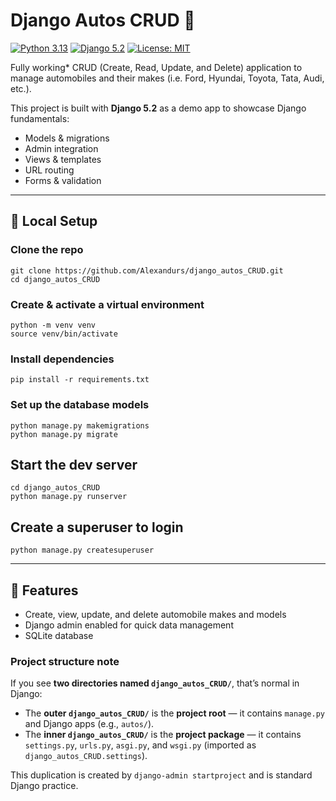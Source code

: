 # Django Autos CRUD 🚗

[![Python 3.13](https://img.shields.io/badge/python-3.13-blue.svg)](https://www.python.org/downloads/release/python-3137/)
[![Django 5.2](https://img.shields.io/badge/django-5.2-green.svg)](https://docs.djangoproject.com/en/5.2/)
[![License: MIT](https://img.shields.io/badge/License-MIT-yellow.svg)](LICENSE)

Fully working* CRUD (Create, Read, Update, and Delete) application to manage automobiles and their makes (i.e. Ford, Hyundai, Toyota, Tata, Audi, etc.).

This project is built with **Django 5.2** as a demo app to showcase Django fundamentals:  
- Models & migrations  
- Admin integration  
- Views & templates  
- URL routing  
- Forms & validation  

---

## 🔧 Local Setup

### Clone the repo
```
git clone https://github.com/Alexandurs/django_autos_CRUD.git
cd django_autos_CRUD
```

### Create & activate a virtual environment
```
python -m venv venv
source venv/bin/activate   
```
### Install dependencies
```
pip install -r requirements.txt
```

### Set up the database models
```
python manage.py makemigrations
python manage.py migrate
```

## Start the dev server
```
cd django_autos_CRUD
python manage.py runserver
```

## Create a superuser to login
```
python manage.py createsuperuser

```

---

## 🚀 Features
- Create, view, update, and delete automobile makes and models  
- Django admin enabled for quick data management  
- SQLite database

### Project structure note
If you see **two directories named `django_autos_CRUD/`**, that’s normal in Django:

- The **outer `django_autos_CRUD/`** is the **project root** — it contains `manage.py` and Django apps (e.g., `autos/`).
- The **inner `django_autos_CRUD/`** is the **project package** — it contains `settings.py`, `urls.py`, `asgi.py`, and `wsgi.py` (imported as `django_autos_CRUD.settings`).

This duplication is created by `django-admin startproject` and is standard Django practice.

